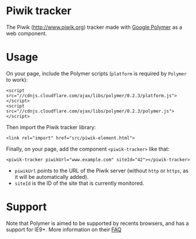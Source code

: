 Piwik tracker
=============

The Piwik (http://www.piwik.org) tracker made with [Google Polymer](http://www.polymer-project.org) as a web component.


Usage
=====

On your page, include the Polymer scripts (`platform` is required by `Polymer` to work):

```
<script src="//cdnjs.cloudflare.com/ajax/libs/polymer/0.2.3/platform.js"></script>
<script src="//cdnjs.cloudflare.com/ajax/libs/polymer/0.2.3/polymer.js"></script>
```

Then import the Piwik tracker library:

```
<link rel="import" href="src/piwik-element.html">
```

Finally, on your page, add the component `<piwik-tracker>` like that:


```<piwik-tracker piwikUrl="www.example.com" siteId="42"></piwik-tracker>```

* `piwikUrl` points to the URL of the Piwik server (without `http` or `https`, as it will be automatically added).
* `siteId` is the ID of the site that is currently monitored.


Support
=======

Note that Polymer is aimed to be supported by recents browsers, and has a support for IE9+.
More information on their [FAQ](http://www.polymer-project.org/resources/faq.html#browsersupport)
